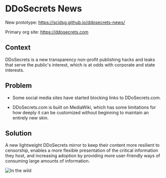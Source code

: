 # DDoSecrets News

New prototype: https://scidsg.github.io/ddosecrets-news/

Primary org site: https://ddosecrets.com

## Context

DDoSecrets is a new transparency non-profit publishing hacks and leaks that serve the public's interest, which is at odds with corporate and state interests. 

## Problem

- Some social media sites have started blocking links to DDoSecrets.com. 

- DDoSecrets.com is built on MediaWiki, which has some limitations for how deeply it can be customized without beginning to maintain an entirely new skin.

## Solution

A new lightweight DDoSecrets mirror to keep their content more resilient to censorship, enables a more flexible presentation of the critical information they host, and increasing adoption by providing more user-friendly ways of consuming large amounts of information.

![In the wild](https://user-images.githubusercontent.com/28545431/217685505-b8f6cfca-80f9-4018-a41b-99161ad262d4.png)
